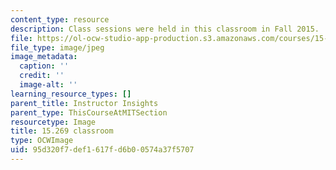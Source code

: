 ```yaml
---
content_type: resource
description: Class sessions were held in this classroom in Fall 2015.
file: https://ol-ocw-studio-app-production.s3.amazonaws.com/courses/15-269-leadership-stories-literature-ethics-and-authority-fall-2015/95d320f7def1617fd6b00574a37f5707_15-269-classroom.jpg
file_type: image/jpeg
image_metadata:
  caption: ''
  credit: ''
  image-alt: ''
learning_resource_types: []
parent_title: Instructor Insights
parent_type: ThisCourseAtMITSection
resourcetype: Image
title: 15.269 classroom
type: OCWImage
uid: 95d320f7-def1-617f-d6b0-0574a37f5707
---
```

